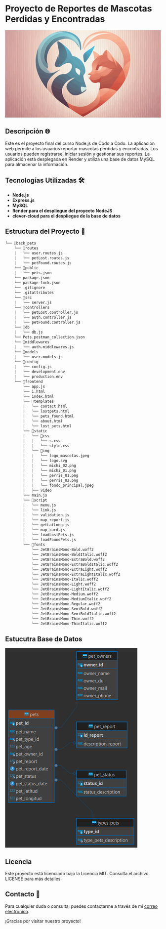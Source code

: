 # Proyecto de Reportes de Mascotas Perdidas y Encontradas 

![Logo del Proyecto](frontend/static/img/logo.svg)

## Descripción 🌐

Este es el proyecto final del curso Node.js de Codo a Codo. La aplicación web permite a los usuarios reportar mascotas perdidas y encontradas. Los usuarios pueden registrarse, iniciar sesión y gestionar sus reportes. La aplicación está desplegada en Render y utiliza una base de datos MySQL para almacenar la información.

## Tecnologías Utilizadas 🛠️

- **Node.js**
- **Express.js**
- **MySQL**
- **Render para el despliegue del proyecto NodeJS**
- **clever-cloud para el despliegue de la base de datos**  

## Estructura del Proyecto 📁

```plaintext
└── 📁back_pets
    └── 📁routes
    |   └── user.routes.js
    |   └── petLost.routes.js
    |   └── petFound.routes.js
    └── 📁public
    |   └── pets.json
    └── package.json
    └── package-lock.json
    └── .gitignore
    └── .gitattributes
    └── 📁src
    |   └── server.js
    └── 📁controllers
    |   └── petLost.controller.js
    |   └── auth.controller.js
    |   └── petFound.controller.js
    └── 📁db
    |   └── db.js
    └── Pets.postman_collection.json
    └── 📁middlewares
    |   └── auth.middlewares.js
    └── 📁models
    |   └── user.models.js
    └── 📁config
    |   └── config.js
    |   └── development.env
    |   └── production.env
    └── 📁frontend
        └── app.js
        └── i.html
        └── index.html
        └── 📁templates
        |   └── contact.html
        |   └── lostpets.html
        |   └── pets_found.html
        |   └── about.html
        |   └── lost_pets.html
        └── 📁static
        |   └── 📁css
        |   |   └── s.css
        |   |   └── style.css
        |   └── 📁img
        |   |   └── logo_mascotas.jpeg
        |   |   └── logo.svg
        |   |   └── michi_02.png
        |   |   └── michi_01.png
        |   |   └── perris_01.png
        |   |   └── perris_02.png
        |   |   └── fondo_principal.jpeg
        |   ├── video
        └── main.js
        └── 📁script
        |   └── menu.js
        |   └── link.js
        |   └── validation.js
        |   └── map_report.js
        |   └── getLatLong.js
        |   └── map_card.js
        |   └── loadLostPets.js
        |   └── loadFoundPets.js
        └── 📁fonts
            └── JetBrainsMono-Bold.woff2
            └── JetBrainsMono-BoldItalic.woff2
            └── JetBrainsMono-ExtraBold.woff2
            └── JetBrainsMono-ExtraBoldItalic.woff2
            └── JetBrainsMono-ExtraLight.woff2
            └── JetBrainsMono-ExtraLightItalic.woff2
            └── JetBrainsMono-Italic.woff2
            └── JetBrainsMono-Light.woff2
            └── JetBrainsMono-LightItalic.woff2
            └── JetBrainsMono-Medium.woff2
            └── JetBrainsMono-MediumItalic.woff2
            └── JetBrainsMono-Regular.woff2
            └── JetBrainsMono-SemiBold.woff2
            └── JetBrainsMono-SemiBoldItalic.woff2
            └── JetBrainsMono-Thin.woff2
            └── JetBrainsMono-ThinItalic.woff2
```

## Estucutra Base de Datos

![base de datos](/pets_lost-pets.png)

## Licencia

Este proyecto está licenciado bajo la Licencia MIT. Consulta el archivo LICENSE para más detalles.

## Contacto 📧

Para cualquier duda o consulta, puedes contactarme a través de mi [correo electrónico](arauz.gus@gmail.com).

¡Gracias por visitar nuestro proyecto!
